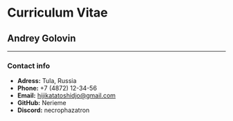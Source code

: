# Curriculum Vitae

## Andrey Golovin

---

### Contact info

-   **Adress:** Tula, Russia
-   **Phone:** +7 (4872) 12-34-56
-   **Email:** hijikatatoshidjo@gmail.com
-   **GitHub:** Nerieme
-   **Discord:** necrophazatron
